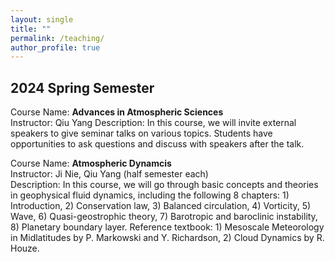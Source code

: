 ```yaml
---
layout: single
title: ""
permalink: /teaching/
author_profile: true
---
```




2024 Spring Semester
---
Course Name: **Advances in Atmospheric Sciences**  
Instructor: Qiu Yang
Description: In this course, we will invite external speakers to give seminar talks on various topics. Students have opportunities to ask questions and discuss with speakers after the talk. 

Course Name: **Atmospheric Dynamcis**  
Instructor: Ji Nie, Qiu Yang (half semester each)  
Description: In this course, we will go through basic concepts and theories in geophysical fluid dynamics, including the following 8 chapters: 1) Introduction, 2) Conservation law, 3) Balanced circulation, 4) Vorticity, 5) Wave, 6) Quasi-geostrophic theory, 7) Barotropic and baroclinic instability, 8) Planetary boundary layer.
Reference textbook: 1) Mesoscale Meteorology in Midlatitudes by P. Markowski and Y. Richardson, 2) Cloud Dynamics by R. Houze. 
